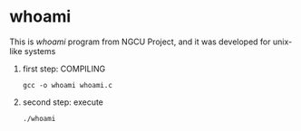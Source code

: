 # whoami
This is *whoami* program from NGCU Project, and it was developed for unix-like systems



1. first step: COMPILING

 
       gcc -o whoami whoami.c



2. second step: execute



       ./whoami

   

